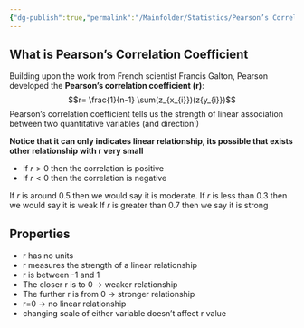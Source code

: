 ```yaml
---
{"dg-publish":true,"permalink":"/Mainfolder/Statistics/Pearson’s Correlation Coefficient/"}
---
```


## What is Pearson’s Correlation Coefficient
Building upon the work from French scientist Francis Galton, Pearson developed the **Pearson’s correlation coefficient (r)**:
$$r= \frac{1}{n-1} \sum(z_{x_{i}})(z{y_{i}})$$ Pearson’s correlation coefficient tells us the strength of linear association between two quantitative variables (and direction!)

**Notice that it can only indicates linear relationship, its possible that exists other relationship with r very small**

- If $r>0$ then the correlation is positive
- If $r<0$ then the correlation is negative

If $r$ is around 0.5 then we would say it is moderate.
If $r$ is less than 0.3 then we would say it is weak
If $r$ is greater than 0.7 then we say it is strong

## Properties
-  r has no units 
-  r measures the strength of a linear relationship 
-  r is between -1 and 1 
-  The closer r is to 0 -> weaker relationship 
-  The further r is from 0 -> stronger relationship 
-  r=0 -> no linear relationship 
-  changing scale of either variable doesn’t affect r value
